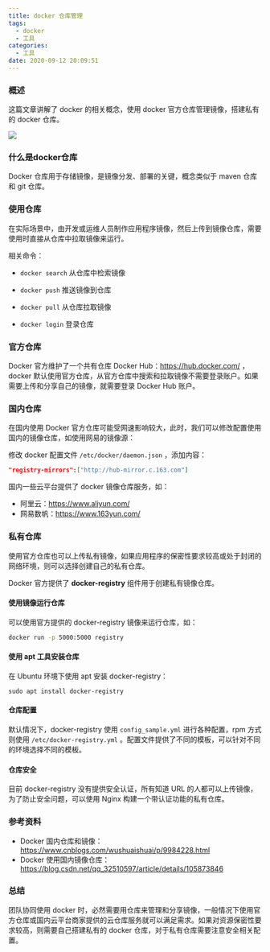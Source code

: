 ```yaml
---
title: docker 仓库管理
tags:
  - docker
  - 工具
categories:
  - 工具
date: 2020-09-12 20:09:51
---
```


### 概述

这篇文章讲解了 docker 的相关概念，使用 docker 官方仓库管理镜像，搭建私有的 docker 仓库。

![](http://blog-images.qiniu.wqf31415.xyz/docker_whale.jpg)



### 什么是docker仓库

Docker 仓库用于存储镜像，是镜像分发、部署的关键，概念类似于 maven 仓库和 git 仓库。



<!-- more -->



### 使用仓库

在实际场景中，由开发或运维人员制作应用程序镜像，然后上传到镜像仓库，需要使用时直接从仓库中拉取镜像来运行。

相关命令：

- `docker search` 从仓库中检索镜像

- `docker push` 推送镜像到仓库
- `docker pull` 从仓库拉取镜像
- `docker login` 登录仓库



### 官方仓库

Docker 官方维护了一个共有仓库 Docker Hub：<https://hub.docker.com/> ，docker 默认使用官方仓库，从官方仓库中搜索和拉取镜像不需要登录账户。如果需要上传和分享自己的镜像，就需要登录 Docker Hub 账户。



### 国内仓库

在国内使用 Docker 官方仓库可能受网速影响较大，此时，我们可以修改配置使用国内的镜像仓库，如使用网易的镜像源：

修改 docker 配置文件 `/etc/docker/daemon.json` ，添加内容：

```json
"registry-mirrors":["http://hub-mirror.c.163.com"]
```

国内一些云平台提供了 docker 镜像仓库服务，如：

- 阿里云：<https://www.aliyun.com/> 
- 网易数帆：<https://www.163yun.com/> 



### 私有仓库

使用官方仓库也可以上传私有镜像，如果应用程序的保密性要求较高或处于封闭的网络环境，则可以选择创建自己的私有仓库。

Docker 官方提供了 **docker-registry** 组件用于创建私有镜像仓库。

#### 使用镜像运行仓库

可以使用官方提供的 docker-registry 镜像来运行仓库，如：

```bash
docker run -p 5000:5000 registry
```



#### 使用 apt 工具安装仓库

在 Ubuntu 环境下使用 apt 安装 docker-registry：

```
sudo apt install docker-registry
```



#### 仓库配置

默认情况下，docker-registry 使用 `config_sample.yml` 进行各种配置，rpm 方式则使用 `/etc/docker-registry.yml`  。配置文件提供了不同的模板，可以针对不同的环境选择不同的模板。



#### 仓库安全

目前 docker-registry 没有提供安全认证，所有知道 URL 的人都可以上传镜像，为了防止安全问题，可以使用 Nginx 构建一个带认证功能的私有仓库。



### 参考资料

- Docker 国内仓库和镜像：<https://www.cnblogs.com/wushuaishuai/p/9984228.html> 
- Docker 使用国内镜像仓库： <https://blog.csdn.net/qq_32510597/article/details/105873846> 



### 总结

团队协同使用 docker 时，必然需要用仓库来管理和分享镜像，一般情况下使用官方仓库或国内云平台商家提供的云仓库服务就可以满足需求。如果对资源保密性要求较高，则需要自己搭建私有的 docker 仓库，对于私有仓库需要注意安全相关配置。